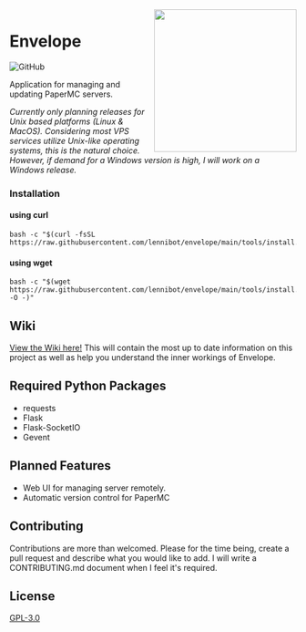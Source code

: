 <img src="https://raw.githubusercontent.com/lennibot/envelope/dev/tools/logo.svg" align="right" height="250" width="250">

# Envelope

![GitHub](https://img.shields.io/github/license/metares/findomatic?style=flat-square)

Application for managing and updating PaperMC servers.

*Currently only planning releases for Unix based platforms (Linux & MacOS). Considering most VPS services utilize Unix-like operating systems, this is the natural choice. However, if demand for a Windows version is high, I will work on a Windows release.*

### Installation
#### using curl

```shell
bash -c "$(curl -fsSL https://raw.githubusercontent.com/lennibot/envelope/main/tools/install.sh)"
```

#### using wget

```shell
bash -c "$(wget https://raw.githubusercontent.com/lennibot/envelope/main/tools/install.sh -O -)"
```

## Wiki
[View the Wiki here!](https://github.com/lennibot/envelope/wiki) This will contain the most up to date information on this project as well as help you understand the inner workings of Envelope.


## Required Python Packages
* requests
* Flask
* Flask-SocketIO
* Gevent

## Planned Features
* Web UI for managing server remotely.
* Automatic version control for PaperMC

## Contributing
Contributions are more than welcomed. 
Please for the time being, create a pull request and describe what you would like to add. I will write a CONTRIBUTING.md document when I feel it's required.

## License
[GPL-3.0](https://choosealicense.com/licenses/gpl-3.0/)
